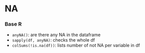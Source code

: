 # NA


### Base R

+ `anyNA()`: are there any NA in the dataframe
+ `sapply(df, anyNA)`: checks the whole df
+ `colSums(!is.na(df))`: lists number of not NA per variable in df
